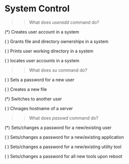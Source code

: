 # System Control

>> What does *useradd* command do?

(*) Creates user account in a system

( ) Grants file and directory ownerships in a system

( ) Prints user working directory in a system

( ) locates user accounts in a system



>> What does *su* command do?

 ( ) Sets a password for a new user

 ( ) Creates a new file

 (*) Switches to another user

 ( ) Chnages hostname of a server

 >> What does *passwd* command do?

 (*) Sets/changes a password for a new/existing user

 ( ) Sets/changes a password for a new/existing application

 ( ) Sets/changes a password for a new/existing utility tool

 ( ) Sets/changes a password  for all new tools upon reboot
 
